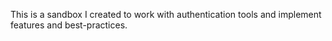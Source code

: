 This is a sandbox I created to work with authentication tools and implement features and best-practices.

